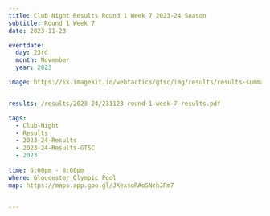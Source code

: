 ```yaml
---
title: Club Night Results Round 1 Week 7 2023-24 Season
subtitle: Round 1 Week 7
date: 2023-11-23

eventdate:
  day: 23rd
  month: November
  year: 2023

image: https://ik.imagekit.io/webtactics/gtsc/img/results/results-summary-7.jpg


results: /results/2023-24/231123-round-1-week-7-results.pdf

tags:
  - Club-Night
  - Results
  - 2023-24-Results
  - 2023-24-Results-GTSC
  - 2023
  
time: 6:00pm - 8:00pm
where: Gloucester Olympic Pool
map: https://maps.app.goo.gl/JXexsoRAoSNzhJPm7


---
```






